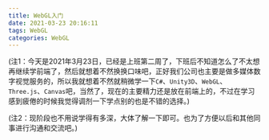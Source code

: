 ```yaml
---
title: WebGL入门
date: 2021-03-23 20:16:11
tags: WebGL
categories: WebGL
---
```


(注1：今天是2021年3月23日，已经是上班第二周了，下班后不知道怎么了不太想再继续学前端了，然后就想着不然换换口味吧，正好我们公司也主要是做多媒体数字视觉服务的，所以我就想着不然就稍微学一下`C#`、`Unity3D`、`WebGL`、`Three.js`、`Canvas`吧，当然了，现在的主要精力还是放在前端上的，不过在学习感到疲倦的时候我觉得调剂一下学点别的也是不错的选择。)

(注2：现阶段也不用说学得有多深，大体了解一下即可。也为了方便以后和其他同事进行沟通和交流吧。)


